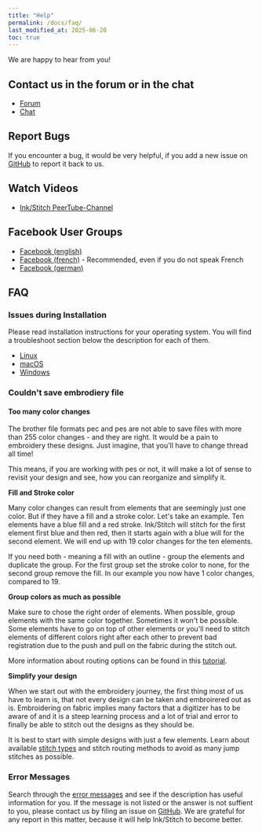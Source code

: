 ```yaml
---
title: "Help"
permalink: /docs/faq/
last_modified_at: 2025-06-20
toc: true
---
```

We are happy to hear from you!

## Contact us in the forum or in the chat

* [Forum](https://inkscape.org/forums/embroidery/)
* [Chat](https://chat.inkscape.org/channel/inkstitch)

## Report Bugs

If you encounter a bug, it would be very helpful, if you add a new issue on [GitHub](https://github.com/inkstitch/inkstitch/issues) to report it back to us.

## Watch Videos

* [Ink/Stitch PeerTube-Channel](https://www.diode.zone/a/inkstitch)

## Facebook User Groups

* [Facebook (english)](https://www.facebook.com/groups/inkstitch/)
* [Facebook (french)](https://www.facebook.com/groups/inkstitchfrance/) - Recommended, even if you do not speak French
* [Facebook (german)](https://www.facebook.com/groups/inkstitchdeutsch/)

## FAQ

### Issues during Installation

Please read installation instructions for your operating system.
You will find a troubleshoot section below the description for each of them.

* <i class="fab fa-linux"></i> [Linux](/docs/install-linux/)
* <i class="fab fa-apple"></i> [macOS](/docs/install-macos/)
* <i class="fab fa-windows"></i> [Windows](/docs/install-windows/)

### Couldn't save embrodiery file

#### Too many color changes

The brother file formats pec and pes are not able to save files with more than 255 color changes - and they are right.
It would be a pain to embroidery these designs. Just imagine, that you'll have to change thread all time!

This means, if you are working with pes or not, it will make a lot of sense to revisit your design and see, how you can reorganize and simplify it.

**Fill and Stroke color**

Many color changes can result from elements that are seemingly just one color. But if they have a fill and a stroke color.
Let's take an example. Ten elements have a blue fill and a red stroke. Ink/Stitch will stitch for the first element first blue and then red,
then it starts again with a blue will for the second element. We will end up with 19 color changes for the ten elements.

If you need both - meaning a fill with an outline - group the elements and duplicate the group. For the first group set the stroke color to none, for the second group
remove the fill. In our example you now have 1 color changes, compared to 19.

**Group colors as much as possible**

Make sure to chose the right order of elements. When possible, group elements with the same color together. Sometimes it won't be possible.
Some elements have to go on top of other elements or you'll need to stitch elements of different colors right after each other to prevent bad registration due to
the push and pull on the fabric during the stitch out.

More information about routing options can be found in this [tutorial](/tutorials/routing/).

**Simplify your design**

When we start out with the embroidery journey, the first thing most of us have to learn is, that not every design can be taken and embroirered out as is.
Embroidering on fabric implies many factors that a digitizer has to be aware of and it is a steep learning process and a lot of trial and error to finally be
able to stitch out the designs as they should be.

It is best to start with simple designs with just a few elements.
Learn about available [stitch types](/docs/stitch-library/) and stitch routing methods to avoid as many jump stitches as possible.

### Error Messages

Search through the [error messages](/docs/error-messages) and see if the description has useful information for you. If the message is not listed or the answer is not suffient to you, please contact us by filing an issue on [GitHub](https://github.com/inkstitch/inkstitch/issues). We are grateful for any report in this matter, because it will help Ink/Stitch to become better.
